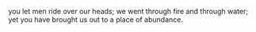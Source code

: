 you let men ride over our heads; we went through fire and through water; yet you have brought us out to a place of abundance.
